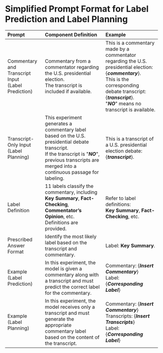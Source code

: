 # Simplified Prompt Format for Label Prediction and Label Planning
| Prompt | Component Definition | Example |
|:--|:--|:--|
|Commentary and Transcript Input <br/>(Label Prediction)|Commentary from a commentator regarding the U.S. presidential election.<br/>The transcript is included if available.|This is a commentary made by a commentator regarding the U.S. presidential election: {***commentary***}.<br/> This is the corresponding debate transcript: {***transcript***}. <br/>"***NO***" means no transcript is available.|
|Transcript-Only Input<br/>(Label Planning)|This experiment generates a commentary label based on the U.S. presidential debate transcript. <br/>If the transcript is "***NO***", previous transcripts are merged into a continuous passage for labeling.|This is a transcript of a U.S. presidential election debate: {***transcript***}.<br/>
|Label Definition| 11 labels classify the commentary, including <br/>**Key Summary**, **Fact-Checking**, **Commentator’s Opinion**, etc.<br/> Definitions are provided.|Refer to label definitions: <br/>**Key Summary**, **Fact-Checking**, etc.|
|Prescribed Answer Format| Identify the most likely label based on the transcript and commentary.|Label: **Key Summary**.|
|Example<br/> (Label Prediction)| In this experiment, the model is given a commentary along with a transcript and must predict the correct label for the commentary.|Commentary: {***Insert Commentary***}<br/>Label: {***Corresponding Label***}|
|Example<br/> (Label Planning)| In this experiment, the model receives only a transcript and must generate the appropriate commentary label based on the content of the transcript.|Commentary: {***Insert Commentary***}<br/>Transcripts: {***Insert Transcripts***}<br/>Label: {***Corresponding Label***}
